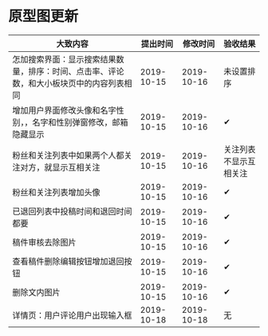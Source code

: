 # 原型图更新

| 大致内容                                                                                 | 提出时间   | 修改时间   | 验收结果               |
| ---------------------------------------------------------------------------------------- | ---------- | ---------- | ---------------------- |
| 怎加搜索界面：显示搜索结果数量，排序：时间、点击率、评论数，和大小板块页中的内容列表相同 | 2019-10-15 | 2019-10-16 | 未设置排序             |
| 增加用户界面修改头像和名字性别，，名字和性别弹窗修改，邮箱隐藏显示                       | 2019-10-15 | 2019-10-16 | ✔                      |
| 粉丝和关注列表中如果两个人都关注对方，就显示互相关注                                     | 2019-10-15 | 2019-10-16 | 关注列表不显示互相关注 |
| 粉丝和关注列表增加头像                                                                   | 2019-10-15 | 2019-10-16 | ✔                      |
| 已退回列表中投稿时间和退回时间都要                                                       | 2019-10-15 | 2019-10-16 | ✔                      |
| 稿件审核去除图片                                                                         | 2019-10-15 | 2019-10-16 | ✔                      |
| 查看稿件删除编辑按钮增加退回按钮                                                         | 2019-10-15 | 2019-10-16 | ✔                      |
| 删除文内图片                                                                             | 2019-10-15 | 2019-10-16 | ✔                      |
| 详情页：用户评论用户出现输入框                                                                             | 2019-10-18 | 2019-10-18 | 无                     |
